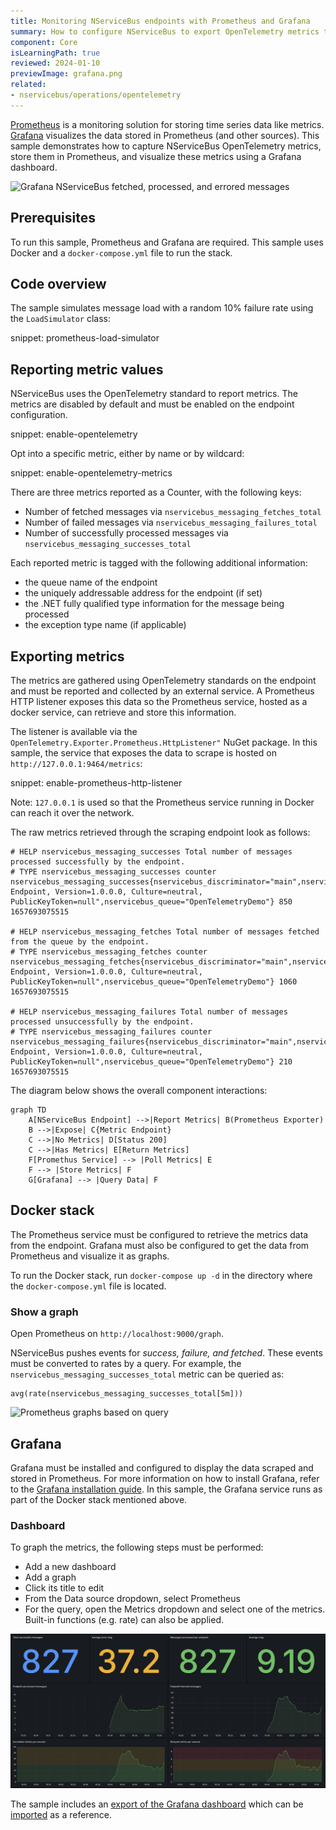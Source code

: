 ```yaml
---
title: Monitoring NServiceBus endpoints with Prometheus and Grafana
summary: How to configure NServiceBus to export OpenTelemetry metrics to Prometheus and Grafana
component: Core
isLearningPath: true
reviewed: 2024-01-10
previewImage: grafana.png
related:
- nservicebus/operations/opentelemetry
---
```



[Prometheus](https://prometheus.io) is a monitoring solution for storing time series data like metrics. [Grafana](https://grafana.com) visualizes the data stored in Prometheus (and other sources). This sample demonstrates how to capture NServiceBus OpenTelemetry metrics, store them in Prometheus, and visualize these metrics using a Grafana dashboard.

![Grafana NServiceBus fetched, processed, and errored messages](grafana.png)

## Prerequisites

To run this sample, Prometheus and Grafana are required. This sample uses Docker and a `docker-compose.yml` file to run the stack.

## Code overview

The sample simulates message load with a random 10% failure rate using the `LoadSimulator` class:

snippet: prometheus-load-simulator

## Reporting metric values

NServiceBus uses the OpenTelemetry standard to report metrics. The metrics are disabled by default and must be enabled on the endpoint configuration.

snippet: enable-opentelemetry

Opt into a specific metric, either by name or by wildcard:

snippet: enable-opentelemetry-metrics

There are three metrics reported as a Counter, with the following keys:

* Number of fetched messages via `nservicebus_messaging_fetches_total`
* Number of failed messages via `nservicebus_messaging_failures_total`
* Number of successfully processed messages via `nservicebus_messaging_successes_total`

Each reported metric is tagged with the following additional information:

* the queue name of the endpoint
* the uniquely addressable address for the endpoint (if set)
* the .NET fully qualified type information for the message being processed
* the exception type name (if applicable)

## Exporting metrics

The metrics are gathered using OpenTelemetry standards on the endpoint and must be reported and collected by an external service. A Prometheus HTTP listener exposes this data so the Prometheus service, hosted as a docker service, can retrieve and store this information.

The listener is available via the `OpenTelemetry.Exporter.Prometheus.HttpListener"` NuGet package. In this sample, the service that exposes the data to scrape is hosted on `http://127.0.0.1:9464/metrics`:

snippet: enable-prometheus-http-listener

Note: `127.0.0.1` is used so that the Prometheus service running in Docker can reach it over the network.

The raw metrics retrieved through the scraping endpoint look as follows:

```text
# HELP nservicebus_messaging_successes Total number of messages processed successfully by the endpoint.
# TYPE nservicebus_messaging_successes counter
nservicebus_messaging_successes{nservicebus_discriminator="main",nservicebus_message_type="SomeCommand, Endpoint, Version=1.0.0.0, Culture=neutral, PublicKeyToken=null",nservicebus_queue="OpenTelemetryDemo"} 850 1657693075515

# HELP nservicebus_messaging_fetches Total number of messages fetched from the queue by the endpoint.
# TYPE nservicebus_messaging_fetches counter
nservicebus_messaging_fetches{nservicebus_discriminator="main",nservicebus_message_type="SomeCommand, Endpoint, Version=1.0.0.0, Culture=neutral, PublicKeyToken=null",nservicebus_queue="OpenTelemetryDemo"} 1060 1657693075515

# HELP nservicebus_messaging_failures Total number of messages processed unsuccessfully by the endpoint.
# TYPE nservicebus_messaging_failures counter
nservicebus_messaging_failures{nservicebus_discriminator="main",nservicebus_failure_type="System.Exception",nservicebus_message_type="SomeCommand, Endpoint, Version=1.0.0.0, Culture=neutral, PublicKeyToken=null",nservicebus_queue="OpenTelemetryDemo"} 210 1657693075515
```

The diagram below shows the overall component interactions:

```mermaid
graph TD
    A[NServiceBus Endpoint] -->|Report Metrics| B(Prometheus Exporter)
    B -->|Expose| C{Metric Endpoint}
    C -->|No Metrics| D[Status 200]
    C -->|Has Metrics| E[Return Metrics]
    F[Promethus Service] --> |Poll Metrics| E
    F --> |Store Metrics| F
    G[Grafana] --> |Query Data| F
```

## Docker stack

The Prometheus service must be configured to retrieve the metrics data from the endpoint. Grafana must also be configured to get the data from Prometheus and visualize it as graphs.

To run the Docker stack, run `docker-compose up -d` in the directory where the `docker-compose.yml` file is located.

### Show a graph

Open Prometheus on `http://localhost:9000/graph`.

NServiceBus pushes events for *success, failure, and fetched*. These events must be converted to rates by a query. For example, the `nservicebus_messaging_successes_total` metric can be queried as:

```
avg(rate(nservicebus_messaging_successes_total[5m]))
```

![Prometheus graphs based on query](example-prometheus-graph.png)

## Grafana

Grafana must be installed and configured to display the data scraped and stored in Prometheus. For more information on how to install Grafana, refer to the [Grafana installation guide](https://docs.grafana.org/installation). In this sample, the Grafana service runs as part of the Docker stack mentioned above.

### Dashboard

To graph the metrics, the following steps must be performed:

* Add a new dashboard
* Add a graph
* Click its title to edit
* From the Data source dropdown, select Prometheus
* For the query, open the Metrics dropdown and select one of the metrics. Built-in functions (e.g. rate) can also be applied.

![Grafana dashboard with NServiceBus OpenTelemetry metrics](example-grafana-dashboard.png)

The sample includes an [export of the Grafana dashboard](grafana-endpoints-dashboard.json) which can be [imported](https://docs.grafana.org/reference/export_import/) as a reference.
